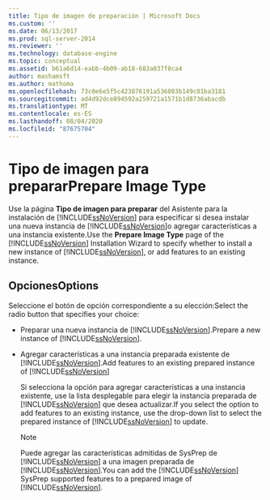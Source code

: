 ```yaml
---
title: Tipo de imagen de preparación | Microsoft Docs
ms.custom: ''
ms.date: 06/13/2017
ms.prod: sql-server-2014
ms.reviewer: ''
ms.technology: database-engine
ms.topic: conceptual
ms.assetid: b61a6d14-eabb-4b09-ab18-683a037f8ca4
author: mashamsft
ms.author: mathoma
ms.openlocfilehash: 73c0e6e5f5c423876191a536083b149c01ba3181
ms.sourcegitcommit: ad4d92dce894592a259721a1571b1d8736abacdb
ms.translationtype: MT
ms.contentlocale: es-ES
ms.lasthandoff: 08/04/2020
ms.locfileid: "87675704"
---
```

# <a name="prepare-image-type"></a><span data-ttu-id="3fa64-102">Tipo de imagen para preparar</span><span class="sxs-lookup"><span data-stu-id="3fa64-102">Prepare Image Type</span></span>
  <span data-ttu-id="3fa64-103">Use la página **Tipo de imagen para preparar** del Asistente para la instalación de [!INCLUDE[ssNoVersion](../../includes/ssnoversion-md.md)] para especificar si desea instalar una nueva instancia de [!INCLUDE[ssNoVersion](../../includes/ssnoversion-md.md)]o agregar características a una instancia existente.</span><span class="sxs-lookup"><span data-stu-id="3fa64-103">Use the **Prepare Image Type** page of the [!INCLUDE[ssNoVersion](../../includes/ssnoversion-md.md)] Installation Wizard to specify whether to install a new instance of [!INCLUDE[ssNoVersion](../../includes/ssnoversion-md.md)], or add features to an existing instance.</span></span>  
  
## <a name="options"></a><span data-ttu-id="3fa64-104">Opciones</span><span class="sxs-lookup"><span data-stu-id="3fa64-104">Options</span></span>  
 <span data-ttu-id="3fa64-105">Seleccione el botón de opción correspondiente a su elección:</span><span class="sxs-lookup"><span data-stu-id="3fa64-105">Select the radio button that specifies your choice:</span></span>  
  
-   <span data-ttu-id="3fa64-106">Preparar una nueva instancia de [!INCLUDE[ssNoVersion](../../includes/ssnoversion-md.md)].</span><span class="sxs-lookup"><span data-stu-id="3fa64-106">Prepare a new instance of [!INCLUDE[ssNoVersion](../../includes/ssnoversion-md.md)].</span></span>  
  
-   <span data-ttu-id="3fa64-107">Agregar características a una instancia preparada existente de [!INCLUDE[ssNoVersion](../../includes/ssnoversion-md.md)].</span><span class="sxs-lookup"><span data-stu-id="3fa64-107">Add features to an existing prepared instance of [!INCLUDE[ssNoVersion](../../includes/ssnoversion-md.md)]</span></span>  
  
     <span data-ttu-id="3fa64-108">Si selecciona la opción para agregar características a una instancia existente, use la lista desplegable para elegir la instancia preparada de [!INCLUDE[ssNoVersion](../../includes/ssnoversion-md.md)] que desea actualizar.</span><span class="sxs-lookup"><span data-stu-id="3fa64-108">If you select the option to add features to an existing instance, use the drop-down list to select the prepared instance of [!INCLUDE[ssNoVersion](../../includes/ssnoversion-md.md)] to update.</span></span>  
  
    > [!NOTE]  
    >  <span data-ttu-id="3fa64-109">Puede agregar las características admitidas de SysPrep de [!INCLUDE[ssNoVersion](../../includes/ssnoversion-md.md)] a una imagen preparada de [!INCLUDE[ssNoVersion](../../includes/ssnoversion-md.md)].</span><span class="sxs-lookup"><span data-stu-id="3fa64-109">You can add the [!INCLUDE[ssNoVersion](../../includes/ssnoversion-md.md)] SysPrep supported features to a prepared image of [!INCLUDE[ssNoVersion](../../includes/ssnoversion-md.md)].</span></span>  
  
  

